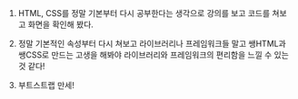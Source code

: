 1. HTML, CSS를 정말 기본부터 다시 공부한다는 생각으로 강의를 보고 코드를 쳐보고 화면을 확인해 봤다.

2. 정말 기본적인 속성부터 다시 쳐보고 라이브러리나 프레임워크들 말고 쌩HTML과 쌩CSS로 만드는 고생을 해봐야
   라이브러리와 프레임워크의 편리함을 느낄 수 있는 것 같다!

3. 부트스트랩 만세!
